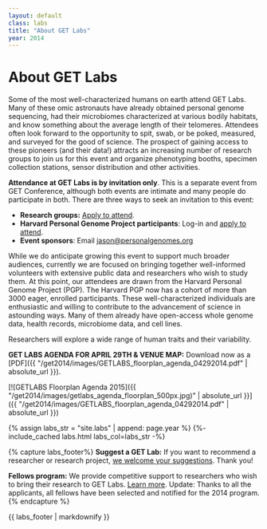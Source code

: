 ```yaml
---
layout: default
class: labs
title: "About GET Labs"
year: 2014
---
```


# About GET Labs

Some of the most well-characterized humans on earth attend GET Labs. Many of these omic astronauts have already obtained personal genome sequencing, had their microbiomes characterized at various bodily habitats, and know something about the average length of their telomeres. Attendees often look forward to the opportunity to spit, swab, or be poked, measured, and surveyed for the good of science. The prospect of gaining access to these pioneers (and their data!) attracts an increasing number of research groups to join us for this event and organize phenotyping booths, specimen collection stations, sensor distribution and other activities.

**Attendance at GET Labs is by invitation only**. This is a separate event from GET Conference, although both events are intimate and many people do participate in both. There are three ways to seek an invitation to this event:

*   **Research groups:** [Apply to attend](https://docs.google.com/forms/d/1Uwqmmp0ARwTmuEmgnwxIWeEE10NUpf3d8py2z8QJYsU/viewform).
*   **Harvard Personal Genome Project participants**: Log-in and [apply to attend](https://my.pgp-hms.org/third_party/18).
*   **Event sponsors**: Email jason@personalgenomes.org

While we do anticipate growing this event to support much broader audiences, currently we are focused on bringing together well-informed volunteers with extensive public data and researchers who wish to study them. At this point, our attendees are drawn from the Harvard Personal Genome Project (PGP). The Harvard PGP now has a cohort of more than 3000 eager, enrolled participants. These well-characterized individuals are enthusiastic and willing to contribute to the advancement of science in astounding ways. Many of them already have open-access whole genome data, health records, microbiome data, and cell lines.

<div class="giant-text"><p class="margin-top-extra">Researchers will explore a wide range of human traits and their variability.</p></div>

**GET LABS AGENDA FOR APRIL 29TH & VENUE MAP:** Download now as a [PDF]({{ "/get2014/images/GETLABS_floorplan_agenda_04292014.pdf" | absolute_url }}).

[![GETLABS Floorplan Agenda 2015]({{ "/get2014/images/getlabs_agenda_floorplan_500px.jpg)" | absolute_url }}]({{ "/get2014/images/GETLABS_floorplan_agenda_04292014.pdf" | absolute_url }})

{% assign labs_str = "site.labs" | append: page.year %}
{%- include_cached labs.html labs_col=labs_str -%}

{% capture labs_footer%}
**Suggest a GET Lab:** If you want to recommend a researcher or research project, [we welcome your suggestions](http://www.getconference.org/get2014/contact.html). Thank you!

**Fellows program:** We provide competitive support to researchers who wish to bring their research to GET Labs. [Learn more](http://www.getconference.org/get2014/fellows.html). Update: Thanks to all the applicants, all fellows have been selected and notified for the 2014 program.
{% endcapture %}

<div class="labs-footer2014">
  {{ labs_footer | markdownify }}
</div>
